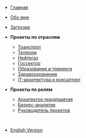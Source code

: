 - [Главная](/ru/)
- [Обо мне](/ru/about)
- [Загрузки](/ru/downloads)

- **Проекты по отраслям**
  - [Транспорт](/ru/projects/transport)
  - [Телеком](/ru/projects/telecom)
  - [Нефтегаз](/ru/projects/oilgas)
  - [Госсектор](/ru/projects/gov)
  - [Образование и тренинги](/ru/projects/education)
  - [Здравоохранение](/ru/projects/healthcare)
  - [IT-архитектура и консалтинг](/ru/projects/it)

- **Проекты по ролям**
  - [Архитектор предприятия](/ru/roles/enterprise-architect)
  - [Бизнес-аналитик](/ru/roles/business-analyst)
  - [Руководитель проектов](/ru/roles/project-manager)

<br>

- [English Version](/en/)